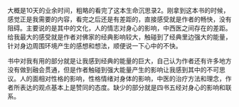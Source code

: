 

大概是10天的业余时间，粗略的看完了这本生命沉思录2。刚拿到这本书的时候，感觉正是我需要的内容，看完之后还是有差距的，直接感受就是作者的畅快，没有阻碍。主要说的是其中的文化，人的情志对身心的影响，中西医之间存在的差距。给我最大的感受就是作者对佛家的经典影响较大，触碰到了经典里边强大的能量，针对身边周围环境产生的感想和想法，顺便说一下心中的不快。

书中对我有用的部分就是让我感到经典的能量的巨大，自己认为作者还有许多地方没有做到融会贯通，但是作者触碰到强大能量产生的影响让我感到其中的不可思议。人的面相对性格的影响，性格情绪对身体的影响，中医的治疗方法和理念，作者所表达的观点基本上是赞同的态度。缺少的部分就是四书五经对身心的影响和联系。